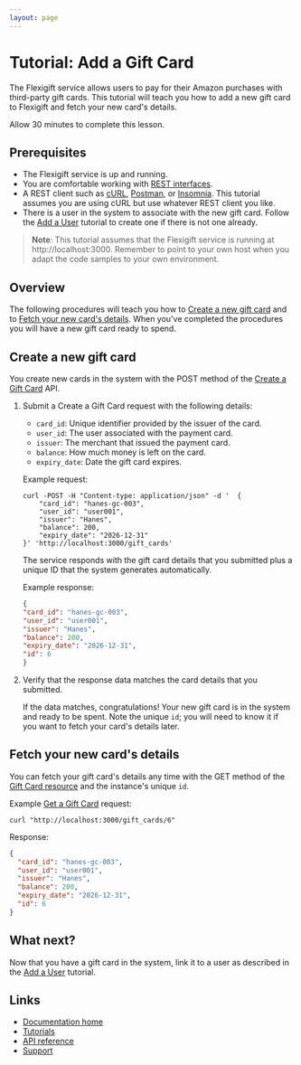 ```yaml
---
layout: page
---
```


# Tutorial: Add a Gift Card

The Flexigift service allows users to pay for their Amazon purchases with third-party gift cards. 
This tutorial will teach you how to add a new gift card to Flexigift and fetch your new card's details.

Allow 30 minutes to complete this lesson.

## Prerequisites

* The Flexigift service is up and running.
* You are comfortable working with [REST interfaces](https://restfulapi.net).
* A REST client such as [cURL](https://curl.se), [Postman](https://www.postman.com), 
or [Insomnia](https://insomnia.rest). This tutorial assumes you are using cURL but use whatever REST client you like.
* There is a user in the system to associate with the new gift card. Follow the [Add a User](add-a-user.md) 
tutorial to create one if there is not one already.

> **Note**: This tutorial assumes that the Flexigift service is running at http://localhost:3000. Remember to 
point to your own host when you adapt the code samples to your own environment.

## Overview

The following procedures will teach you how to [Create a new gift card](#create-a-new-gift-card) and to 
[Fetch your new card's details](#fetch-your-new-cards-details). When you've completed the procedures 
you will have a new gift card ready to spend.

## Create a new gift card

You create new cards in the system with the POST method of the 
[Create a Gift Card](../api/gift-cards/create-a-gift-card.md) API.

1. Submit a Create a Gift Card request with the following details:

    * ```card_id```: Unique identifier provided by the issuer of the card.
    * ```user_id```: The user associated with the payment card.
    * ```issuer```: The merchant that issued the payment card.
    * ```balance```: How much money is left on the card.
    * ```expiry_date```: Date the gift card expires.

    Example request:

    ```shell
    curl -POST -H "Content-type: application/json" -d '  {
        "card_id": "hanes-gc-003",
        "user_id": "user001",
        "issuer": "Hanes",
        "balance": 200,
        "expiry_date": "2026-12-31"
    }' 'http://localhost:3000/gift_cards'
    ```

    The service responds with the gift card details that you submitted plus a unique ID that the system 
    generates automatically.

    Example response:

    ```json
    {
    "card_id": "hanes-gc-003",
    "user_id": "user001",
    "issuer": "Hanes",
    "balance": 200,
    "expiry_date": "2026-12-31",
    "id": 6
    }
    ```

1. Verify that the response data matches the card details that you submitted.

    If the data matches, congratulations! Your new gift card is in the system and ready to be spent. 
    Note the unique ```id```; you will need to know it if you want to fetch your card's details later.

## Fetch your new card's details

You can fetch your gift card's details any time with the GET method of the [Gift Card resource](../api/gift-cards/index.md) and the 
instance's unique ```id```.

Example [Get a Gift Card](../api/gift-cards/get-a-gift-card.md) request:

```shell
curl "http://localhost:3000/gift_cards/6"
```

Response:

```json
{
  "card_id": "hanes-gc-003",
  "user_id": "user001",
  "issuer": "Hanes",
  "balance": 200,
  "expiry_date": "2026-12-31",
  "id": 6
}
```

## What next?

Now that you have a gift card in the system, link it to a user as described in the [Add a User](add-a-user.md) tutorial.

## Links

* [Documentation home](../index.md)
* [Tutorials](../tutorials/index.md)
* [API reference](../api/index.md)
* [Support](mailto:support@example.com)
